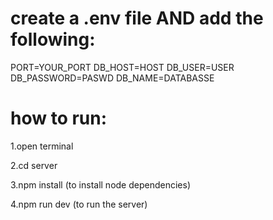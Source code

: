# create a .env file AND add the following: 

PORT=YOUR_PORT
DB_HOST=HOST
DB_USER=USER
DB_PASSWORD=PASWD
DB_NAME=DATABASSE

# how to run:

1.open terminal

2.cd server

3.npm install (to install node dependencies)

4.npm run dev (to run the server)